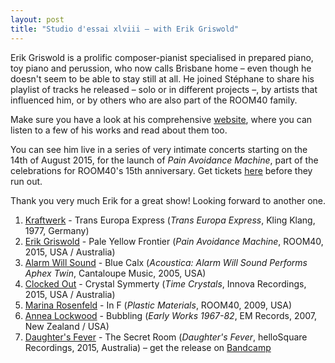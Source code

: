 ```yaml
---
layout: post
title: "Studio d'essai xlviii – with Erik Griswold"
---
```


Erik Griswold is a prolific composer-pianist specialised in prepared piano, toy piano and perussion, who now calls Brisbane home – even though he doesn't seem to be able to stay still at all. He joined Stéphane to share his playlist of tracks he released – solo or in different projects –, by artists that influenced him, or by others who are also part of the ROOM40 family.

Make sure you have a look at his comprehensive [website](http://www.erikgriswold.org/index.php), where you can listen to a few of his works and read about them too.

You can see him live in a series of very intimate concerts starting on the 14th of August 2015, for the launch of _Pain Avoidance Machine_, part of the celebrations for ROOM40's 15th anniversary. Get tickets [here](http://emporium.room40.org/concerts/12994-pain-avoidance-machine) before they run out.

Thank you very much Erik for a great show! Looking forward to another one.

1. [Kraftwerk](http://musicbrainz.org/artist/5700dcd4-c139-4f31-aa3e-6382b9af9032) - Trans Europa Express (_Trans Europa Express_, Kling Klang, 1977, Germany)
1. [Erik Griswold](http://musicbrainz.org/artist/7698e8a8-3e24-412b-9605-b7d671a58003) - Pale Yellow Frontier (_Pain Avoidance Machine_, ROOM40, 2015, USA / Australia)
1. [Alarm Will Sound](http://musicbrainz.org/artist/9c52f2bc-bca9-40ec-9640-2976fdf24236) - Blue Calx (_Acoustica: Alarm Will Sound Performs Aphex Twin_, Cantaloupe Music, 2005, USA)
1. [Clocked Out](http://musicbrainz.org/artist/d78b73b5-cd5e-46df-974a-3f5b9ce8a2bd) - Crystal Symmerty (_Time Crystals_, Innova Recordings, 2015, USA / Australia)
1. [Marina Rosenfeld](http://musicbrainz.org/artist/44cabe11-1063-42c9-bf99-9f5b93dfa7ce) - In F (_Plastic Materials_, ROOM40, 2009, USA)
1. [Annea Lockwood](http://musicbrainz.org/artist/a4715848-6a74-404f-ab1d-f4515e72e855) - Bubbling (_Early Works 1967-82_, EM Records, 2007, New Zealand / USA)
1. [Daughter's Fever](http://musicbrainz.org/artist/a4ad81d9-b011-41f7-be9f-9b739c6d5df9) - The Secret Room (_Daughter's Fever_, helloSquare Recordings, 2015, Australia) – get the release on [Bandcamp](https://hellosquare.bandcamp.com/album/daughters-fever)